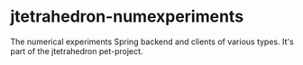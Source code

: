 # jtetrahedron-numexperiments
The numerical experiments Spring backend and clients of various types. It's part of the jtetrahedron pet-project.
